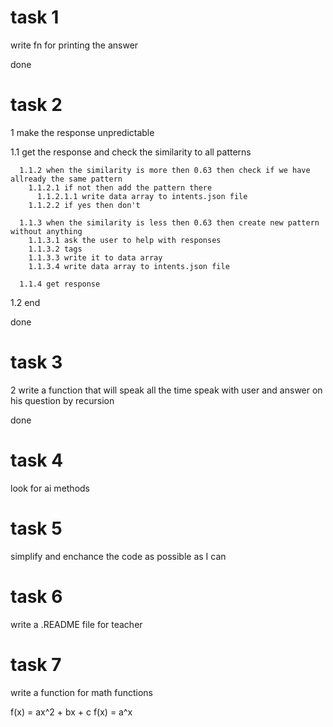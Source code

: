 # task 1
write fn for printing the answer

done

# task 2
1 make the response unpredictable

  1.1 get the response and check the similarity to all patterns

      1.1.2 when the similarity is more then 0.63 then check if we have allready the same pattern
        1.1.2.1 if not then add the pattern there
          1.1.2.1.1 write data array to intents.json file
        1.1.2.2 if yes then don't

      1.1.3 when the similarity is less then 0.63 then create new pattern without anything
        1.1.3.1 ask the user to help with responses
        1.1.3.2 tags
        1.1.3.3 write it to data array
        1.1.3.4 write data array to intents.json file

      1.1.4 get response

  1.2 end

done



# task 3

2 write a function that will speak all the time speak with user and answer on his question by recursion

done

# task 4
look for ai methods

# task 5
simplify and enchance the code as possible as I can

# task 6
write a .README file for teacher

# task 7
write a function for math functions 

f(x) = ax^2 + bx + c
f(x) = a^x